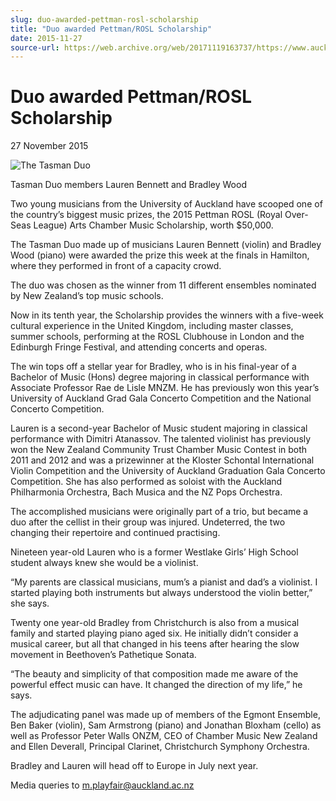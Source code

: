 ```yaml
---
slug: duo-awarded-pettman-rosl-scholarship
title: "Duo awarded Pettman/ROSL Scholarship"
date: 2015-11-27
source-url: https://web.archive.org/web/20171119163737/https://www.auckland.ac.nz/en/about/news-events-and-notices/news/news-2015/11/duo-awarded-pettman-rosl-scholarship.html
---
```

Duo awarded Pettman/ROSL Scholarship
====================================

27 November 2015

![The Tasman Duo](https://www.auckland.ac.nz/en/about/news-events-and-notices/news/news-2015/11/duo-awarded-pettman-rosl-scholarship/_jcr_content/par/textimage/image.img.jpg/1448578356327.jpg "The Tasman Duo")

Tasman Duo members Lauren Bennett and Bradley Wood

Two young musicians from the University of Auckland have scooped one of the country’s biggest music prizes, the 2015 Pettman ROSL (Royal Over-Seas League) Arts Chamber Music Scholarship, worth $50,000.  
  
The Tasman Duo made up of musicians Lauren Bennett (violin) and Bradley Wood (piano) were awarded the prize this week at the finals in Hamilton, where they performed in front of a capacity crowd.  
  
The duo was chosen as the winner from 11 different ensembles nominated by New Zealand’s top music schools.  
  
Now in its tenth year, the Scholarship provides the winners with a five-week cultural experience in the United Kingdom, including master classes, summer schools, performing at the ROSL Clubhouse in London and the Edinburgh Fringe Festival, and attending concerts and operas.   
  
The win tops off a stellar year for Bradley, who is in his final-year of a Bachelor of Music (Hons) degree majoring in classical performance with Associate Professor Rae de Lisle MNZM. He has previously won this year’s University of Auckland Grad Gala Concerto Competition and the National Concerto Competition.  
  
Lauren is a second-year Bachelor of Music student majoring in classical performance with Dimitri Atanassov. The talented violinist has previously won the New Zealand Community Trust Chamber Music Contest in both 2011 and 2012 and was a prizewinner at the Kloster Schontal International Violin Competition and the University of Auckland Graduation Gala Concerto Competition. She has also performed as soloist with the Auckland Philharmonia Orchestra, Bach Musica and the NZ Pops Orchestra.

The accomplished musicians were originally part of a trio, but became a duo after the cellist in their group was injured. Undeterred, the two changing their repertoire and continued practising.

Nineteen year-old Lauren who is a former Westlake Girls’ High School student always knew she would be a violinist.

“My parents are classical musicians, mum’s a pianist and dad’s a violinist. I started playing both instruments but always understood the violin better,” she says.

Twenty one year-old Bradley from Christchurch is also from a musical family and started playing piano aged six. He initially didn’t consider a musical career, but all that changed in his teens after hearing the slow movement in Beethoven’s Pathetique Sonata.

“The beauty and simplicity of that composition made me aware of the powerful effect music can have. It changed the direction of my life,” he says.  
  
The adjudicating panel was made up of members of the Egmont Ensemble, Ben Baker (violin), Sam Armstrong (piano) and Jonathan Bloxham (cello) as well as Professor Peter Walls ONZM, CEO of Chamber Music New Zealand and Ellen Deverall, Principal Clarinet, Christchurch Symphony Orchestra.  
  
Bradley and Lauren will head off to Europe in July next year.  
  
Media queries to [m.playfair@auckland.ac.nz](mailto:m.playfair@auckland.ac.nz)